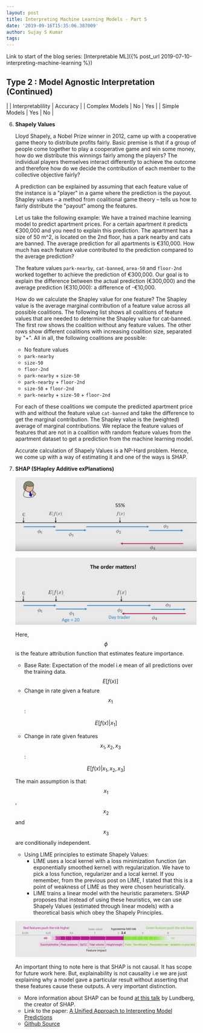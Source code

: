 ```yaml
---
layout: post
title: Interpreting Machine Learning Models - Part 5
date: '2019-09-16T15:35:06.387009'
author: Sujay S Kumar
tags: 
---
```


Link to start of the blog series: [Interpretable ML]({% post_url 2019-07-10-interpreting-machine-learning %})

## Type 2 : Model Agnostic Interpretation (Continued)


|                | Interpretablility | Accuracy |
| Complex Models | No                | Yes      |
| Simple Models  | Yes               | No       |


6. **Shapely Values**

    Lloyd Shapely, a Nobel Prize winner in 2012, came up with a cooperative game theory to distribute profits fairly. Basic premise is that if a group of people come together to play a cooperative game and win some money, how do we distribute this winnings fairly among the players? The individual players themselves interact differently to achieve the outcome and therefore how do we decide the contribution of each member to the collective objective fairly?

    A prediction can be explained by assuming that each feature value of the instance is a "player" in a game where the prediction is the payout. Shapley values – a method from coalitional game theory – tells us how to fairly distribute the "payout" among the features.

    Let us take the following example: We have a trained machine learning model to predict apartment prices. For a certain apartment it predicts €300,000 and you need to explain this prediction. The apartment has a size of 50 m^2, is located on the 2nd floor, has a park nearby and cats are banned. The average prediction for all apartments is €310,000. How much has each feature value contributed to the prediction compared to the average prediction? 
    
    The feature values `park-nearby`, `cat-banned`, `area-50` and `floor-2nd` worked together to achieve the prediction of €300,000. Our goal is to explain the difference between the actual prediction (€300,000) and the average prediction (€310,000): a difference of -€10,000.
    
    How do we calculate the Shapley value for one feature? The Shapley value is the average marginal contribution of a feature value across all possible coalitions. The following list shows all coalitions of feature values that are needed to determine the Shapley value for cat-banned. The first row shows the coalition without any feature values. The other rows show different coalitions with increasing coalition size, separated by "+". All in all, the following coalitions are possible:
    
    - No feature values
    - `park-nearby`
    - `size-50`
    - `floor-2nd`
    - `park-nearby` + `size-50`
    - `park-nearby` + `floor-2nd`
    - `size-50` + `floor-2nd`
    - `park-nearby` + `size-50` + `floor-2nd`
    
    For each of these coalitions we compute the predicted apartment price with and without the feature value `cat-banned` and take the difference to get the marginal contribution. The Shapley value is the (weighted) average of marginal contributions. We replace the feature values of features that are not in a coalition with random feature values from the apartment dataset to get a prediction from the machine learning model.
    
    Accurate calculation of Shapely Values is a NP-Hard problem. Hence, we come up with a way of estimating it and one of the ways is SHAP.
    
7. **SHAP (SHapley Additive exPlanations)**

    ![img](/assets/interpretability/shap-1.png)
    
    ![img](/assets/interpretability/shap-2.png)
    
    Here, $$\phi$$ is the feature attribution function that estimates feature importance. 
    
    - Base Rate: Expectation of the model i.e mean of all predictions over the training data. $$E\left [ f(x) \right ]$$
    - Change in rate given a feature $$x_{1}$$: 
    
    $$E\left [ f(x) \right | x_{1}]$$
    
    - Change in rate given features $$x_{1}, x_{2}, x_{3}$$:
    
    $$E\left [ f(x) \right | x_{1}, x_{2}, x_{3}]$$
    
    The main assumption is that: $$x_{1}$$, $$x_{2}$$ and $$x_{3}$$ are conditionally independent.
    
    - Using LIME principles to estimate Shapely Values:
        - LIME uses a local kernel with a loss minimization function (an exponentially smoothed kernel) with regularization. We have to pick a loss function, regularizer and a local kernel. If you remember, from the previous post on LIME, I stated that this is a point of weakness of LIME as they were chosen heuristically.
        - LIME trains a linear model with the heuristic parameters. SHAP proposes that instead of using these heuristics, we can use Shapely Values (estimated through linear models) with a theoretical basis which obey the Shapely Principles.
        
    ![img](/assets/interpretability/shap-3.png)
    
    An important thing to note here is that SHAP is not causal. It has scope for future work here. But, explainability is not causality i.e we are just explaining why a model gave a particular result without asserting that these features cause these outputs. A very important distinction.
    
    - More information about SHAP can be found [at this talk](https://www.youtube.com/watch?v=B-c8tIgchu0) by Lundberg, the creator of SHAP.
    - Link to the paper: [A Unified Approach to Interpreting Model Predictions](https://arxiv.org/pdf/1705.07874.pdf)
    - [Github Source](https://github.com/slundberg/shap)
